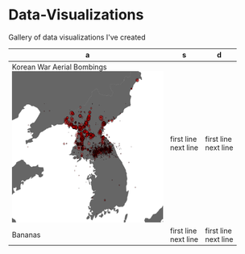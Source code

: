 # Data-Visualizations
Gallery of data visualizations I've created

| a         | s                   | d              |
| ------------- | ----------------------- | ----------------------- |
| Korean War Aerial Bombings<br><img src='Korean-War-Bombings/Korean-War-Bombings.png' width=300 height=300 />       | first line<br>next line | first line<br>next line |
| Bananas       | first line<br>next line | first line<br>next line |
